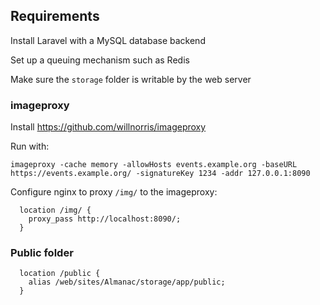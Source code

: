 


## Requirements

Install Laravel with a MySQL database backend

Set up a queuing mechanism such as Redis

Make sure the `storage` folder is writable by the web server 


### imageproxy

Install https://github.com/willnorris/imageproxy

Run with:

`imageproxy -cache memory -allowHosts events.example.org -baseURL https://events.example.org/ -signatureKey 1234 -addr 127.0.0.1:8090`

Configure nginx to proxy `/img/` to the imageproxy:

```
  location /img/ {
    proxy_pass http://localhost:8090/;
  }
```

### Public folder

```
  location /public {
    alias /web/sites/Almanac/storage/app/public;
  }
```

